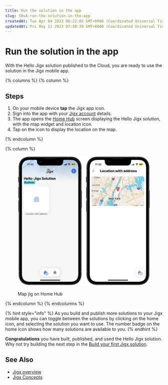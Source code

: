```yaml
---
title: Run the solution in the app
slug: S0vA-run-the-solution-in-the-app
createdAt: Tue Apr 04 2023 06:22:05 GMT+0000 (Coordinated Universal Time)
updatedAt: Fri May 12 2023 07:38:39 GMT+0000 (Coordinated Universal Time)
---
```


# Run the solution in the app

With the Hello Jigx solution published to the Cloud, you are ready to use the solution in the Jigx mobile app.

{% columns %}
{% column %}
## Steps

1. On your mobile device **tap** the Jigx app icon.
2. Sign into the app with your [Jigx account](../creating-an-account.md) details.
3. The app opens the [Home Hub](../../building-apps-with-jigx/ui/home-hub/home-hub.md) screen displaying the Hello Jigx solution, with the map widget and location icon.
4. Tap on the icon to display the location on the map.&#x20;


{% endcolumn %}

{% column %}
<figure><img src="../../.gitbook/assets/MapLight.PNG" alt="Map jig on Home Hub"><figcaption><p>Map jig on Home Hub</p></figcaption></figure>
{% endcolumn %}
{% endcolumns %}

{% hint style="info" %}
As you build and publish more solutions to your Jigx mobile app, you can toggle between the solutions by clicking on the home icon, and selecting the solution you want to use. The number badge on the home icon shows how many solutions are available to you.
{% endhint %}

**Congratulations** you have built, published, and used the Hello Jigx solution. Why not try building the next step in the [Build your first Jigx solution](https://docs.jigx.com/run-the-solution-in-the-app).

## See Also

* [Jigx overview](docId:BrcaJaBz2U-kT_VaaWOrj)
* [Jigx Concepts](docId:onEMnBqUmgBn6N4kaRYTs)
